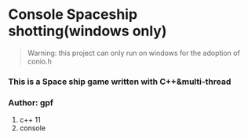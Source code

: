 # Console Spaceship shotting(windows only)
>Warning: this project can only run  on windows for the adoption of conio.h

### This is a Space ship game written with C++&multi-thread
### Author: gpf

1. c++ 11
2. console
